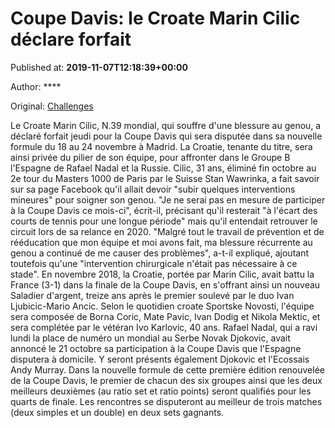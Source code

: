 
# Coupe Davis: le Croate Marin Cilic déclare forfait

Published at: **2019-11-07T12:18:39+00:00**

Author: ****

Original: [Challenges](https://www.challenges.fr/sport/coupe-davis-le-croate-marin-cilic-declare-forfait_683650)

Le Croate Marin Cilic, N.39 mondial, qui souffre d'une blessure au genou, a déclaré forfait jeudi pour la Coupe Davis qui sera disputée dans sa nouvelle formule du 18 au 24 novembre à Madrid.
La Croatie, tenante du titre, sera ainsi privée du pilier de son équipe, pour affronter dans le Groupe B l'Espagne de Rafael Nadal et la Russie.
Cilic, 31 ans, éliminé fin octobre au 2e tour du Masters 1000 de Paris par le Suisse Stan Wawrinka, a fait savoir sur sa page Facebook qu'il allait devoir "subir quelques interventions mineures" pour soigner son genou.
"Je ne serai pas en mesure de participer à la Coupe Davis ce mois-ci", écrit-il, précisant qu'il resterait "à l'écart des courts de tennis pour une longue période" mais qu'il entendait retrouver le circuit lors de sa relance en 2020.
"Malgré tout le travail de prévention et de rééducation que mon équipe et moi avons fait, ma blessure récurrente au genou a continué de me causer des problèmes", a-t-il expliqué, ajoutant toutefois qu'une "intervention chirurgicale n'était pas nécessaire à ce stade".
En novembre 2018, la Croatie, portée par Marin Cilic, avait battu la France (3-1) dans la finale de la Coupe Davis, en s'offrant ainsi un nouveau Saladier d'argent, treize ans après le premier soulevé par le duo Ivan Ljubicic-Mario Ancic.
Selon le quotidien croate Sportske Novosti, l'équipe sera composée de Borna Coric, Mate Pavic, Ivan Dodig et Nikola Mektic, et sera complétée par le vétéran Ivo Karlovic, 40 ans.
Rafael Nadal, qui a ravi lundi la place de numéro un mondial au Serbe Novak Djokovic, avait annoncé le 21 octobre sa participation à la Coupe Davis que l'Espagne disputera à domicile. Y seront présents également Djokovic et l'Ecossais Andy Murray.
Dans la nouvelle formule de cette première édition renouvelée de la Coupe Davis, le premier de chacun des six groupes ainsi que les deux meilleurs deuxièmes (au ratio set et ratio points) seront qualifiés pour les quarts de finale.
Les rencontres se disputeront au meilleur de trois matches (deux simples et un double) en deux sets gagnants.
